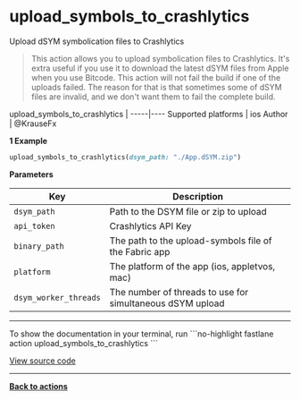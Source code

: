 # upload_symbols_to_crashlytics


Upload dSYM symbolication files to Crashlytics




> This action allows you to upload symbolication files to Crashlytics. It's extra useful if you use it to download the latest dSYM files from Apple when you use Bitcode. This action will not fail the build if one of the uploads failed. The reason for that is that sometimes some of dSYM files are invalid, and we don't want them to fail the complete build.


upload_symbols_to_crashlytics |
-----|----
Supported platforms | ios
Author | @KrauseFx



**1 Example**

```ruby
upload_symbols_to_crashlytics(dsym_path: "./App.dSYM.zip")
```





**Parameters**

Key | Description
----|------------
  `dsym_path` | Path to the DSYM file or zip to upload
  `api_token` | Crashlytics API Key
  `binary_path` | The path to the upload-symbols file of the Fabric app
  `platform` | The platform of the app (ios, appletvos, mac)
  `dsym_worker_threads` | The number of threads to use for simultaneous dSYM upload




<hr />
To show the documentation in your terminal, run
```no-highlight
fastlane action upload_symbols_to_crashlytics
```

<a href="https://github.com/fastlane/fastlane/blob/master/fastlane/lib/fastlane/actions/upload_symbols_to_crashlytics.rb" target="_blank">View source code</a>

<hr />

<a href="/actions"><b>Back to actions</b></a>

